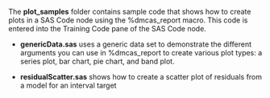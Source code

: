The **plot_samples** folder contains sample code that shows how to create plots in a SAS Code node using the %dmcas_report macro.  This code is entered into the Training Code pane of the SAS Code node.

- **genericData.sas** uses a generic data set to demonstrate the different arguments you can use in %dmcas_report to create various plot types: a series plot, bar chart, pie chart, and band plot.

- **residualScatter.sas** shows how to create a scatter plot of residuals from a model for an interval target
